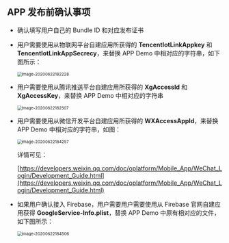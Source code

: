 ## APP 发布前确认事项   

* 确认填写用户自己的 Bundle ID 和对应发布证书   

* 用户需要使用从物联网平台自建应用所获得的 **TencentIotLinkAppkey** 和 **TencentIotLinkAppSecrecy**，来替换 APP Demo 中相对应的字符串，如下图所示：
     
	<img src="https://main.qcloudimg.com/raw/76f28e72ec12fc564d0c6211e040e8ba/image-20200622182228.png" alt="image-20200622182228" style="zoom:67%;" />    
	

* 用户需要使用从腾讯推送平台自建应用所获得的 **XgAccessId** 和 **XgAccessKey**，来替换 APP Demo 中相对应的字符串     
	
	<img src="https://main.qcloudimg.com/raw/5fb69539e1a55ba6ac2e6183c9a39e2e/image-20200622182507.png" alt="image-20200622182507" style="zoom:67%;" />      
	   

* 用户需要使用从微信开发平台自建应用所获得的 **WXAccessAppId**，来替换 APP Demo 中相对应的字符串，如图：   
	
	<img src="https://main.qcloudimg.com/raw/015e14483c561991f8b23993ccd30ee2/image-20200622184257.png" alt="image-20200622184257" style="zoom:67%;" />

    详情可见：   
	
	[https://developers.weixin.qq.com/doc/oplatform/Mobile_App/WeChat_Login/Development_Guide.html](https://developers.weixin.qq.com/doc/oplatform/Mobile_App/WeChat_Login/Development_Guide.html)       
	

* 如果用户确认接入 Firebase，用户需要用户需要使用从 Firebase 官网自建应用获得 **GoogleService-Info.plist**，替换 APP Demo 中原有相对应的文件，如下图所示：   
	
	<img src="https://main.qcloudimg.com/raw/253d800fde2ff6f6b5ad85d264db8928/image-20200622184506.png" alt="image-20200622184506" style="zoom:67%;" />
 

